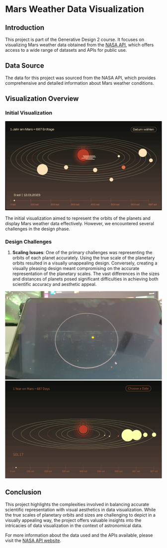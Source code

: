# Mars Weather Data Visualization

## Introduction

This project is part of the Generative Design 2 course. It focuses on visualizing Mars weather data obtained from the [NASA API](https://api.nasa.gov/), which offers access to a wide range of datasets and APIs for public use.

## Data Source

The data for this project was sourced from the NASA API, which provides comprehensive and detailed information about Mars weather conditions.

## Visualization Overview

### Initial Visualization

![Initial Visualization](./InitialVision.jpeg)

The initial visualization aimed to represent the orbits of the planets and display Mars weather data effectively. However, we encountered several challenges in the design phase.

### Design Challenges

1. **Scaling Issues**: One of the primary challenges was representing the orbits of each planet accurately. Using the true scale of the planetary orbits resulted in a visually unappealing design. Conversely, creating a visually pleasing design meant compromising on the accurate representation of the planetary scales. The vast differences in the sizes and distances of planets posed significant difficulties in achieving both scientific accuracy and aesthetic appeal.

![Design Problem](./Problem.jpeg)
![Design Problem](./Problem2.jpeg)

## Conclusion

This project highlights the complexities involved in balancing accurate scientific representation with visual aesthetics in data visualization. While the true scales of planetary orbits and sizes are challenging to depict in a visually appealing way, the project offers valuable insights into the intricacies of data visualization in the context of astronomical data.

For more information about the data used and the APIs available, please visit the [NASA API website](https://api.nasa.gov/).
